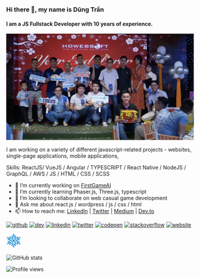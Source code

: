 ### Hi there 👋, my name is Dũng Trần
#### I am a JS Fullstack Developer with 10 years of experience. 
![I am a JavaScript Developer with 10 years of experience. ](/hinh%20cty%20dep.jpg)

I am working on a variety of different javascript-related projects - websites, single-page applications, mobile applications,

Skills: ReactJS/ VueJS / Angular / TYPESCRIPT / React Native / NodeJS / GraphQL / AWS / JS / HTML / CSS / SCSS

- 🔭 I’m currently working on [FirstGameAI](https://github.com/sinhquan/FirstGameAI) 
- 🌱 I’m currently learning Phaser.js, Three.js, typescript 
- 👯 I’m looking to collaborate on web casual game development 
- 💬 Ask me about react.js / wordpress / js / css / html 
- 📫 How to reach me: [LinkedIn](https://www.linkedin.com/in/sinhquan/) | [Twitter](https://twitter.com/dzungtmb) | [Medium](https://medium.com/@sinhquan84) | [Dev.to](https://dev.to/sinhquan) 


[<img src='https://cdn.jsdelivr.net/npm/simple-icons@3.0.1/icons/github.svg' alt='github' height='40'>](https://github.com/sinhquan)  [<img src='https://cdn.jsdelivr.net/npm/simple-icons@3.0.1/icons/dev-dot-to.svg' alt='dev' height='40'>](https://dev.to/sinhquan)  [<img src='https://cdn.jsdelivr.net/npm/simple-icons@3.0.1/icons/linkedin.svg' alt='linkedin' height='40'>](https://www.linkedin.com/in/sinhquan/)  [<img src='https://cdn.jsdelivr.net/npm/simple-icons@3.0.1/icons/twitter.svg' alt='twitter' height='40'>](https://twitter.com/dzungtmb)  [<img src='https://cdn.jsdelivr.net/npm/simple-icons@3.0.1/icons/codepen.svg' alt='codepen' height='40'>](https://codepen.io/sinhquan84)  [<img src='https://cdn.jsdelivr.net/npm/simple-icons@3.0.1/icons/stackoverflow.svg' alt='stackoverflow' height='40'>](https://stackoverflow.com/users/9739541)  [<img src='https://cdn.jsdelivr.net/npm/simple-icons@3.0.1/icons/icloud.svg' alt='website' height='40'>](https://codesandbox.io/u/sinhquan)  

<a href='https://archiveprogram.github.com/'><img src='https://raw.githubusercontent.com/acervenky/animated-github-badges/master/assets/acbadge.gif' width='40' height='40'></a> 

![GitHub stats](https://github-readme-stats.vercel.app/api?username=sinhquan&show_icons=true)  

![Profile views](https://github.com/sinhquan)

<!--
**sinhquan/sinhquan** is a ✨ _special_ ✨ repository because its `README.md` (this file) appears on your GitHub profile.

Here are some ideas to get you started:

- 🔭 I’m currently working on ...
- 🌱 I’m currently learning ...
- 👯 I’m looking to collaborate on ...
- 🤔 I’m looking for help with ...
- 💬 Ask me about ...
- 📫 How to reach me: ...
- 😄 Pronouns: ...
- ⚡ Fun fact: ...
-->
